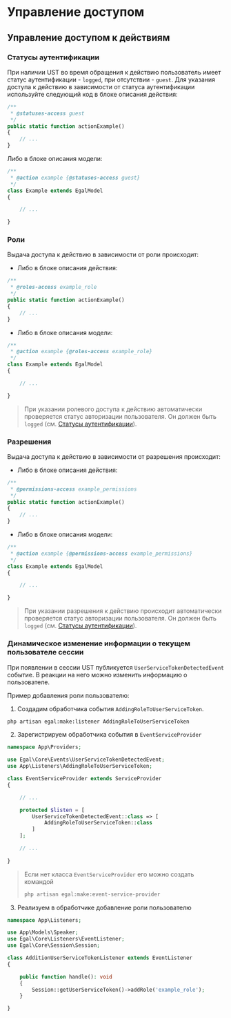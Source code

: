 # Управление доступом

## Управление доступом к действиям

### Статусы аутентификации

При наличии UST во время обращения к действию пользователь имеет статус
аутентификации - `logged`, при отсутствии - `guest`. Для указания
доступа к действию в зависимости от статуса аутентификации используйте
следующий код в блоке описания действия:

```php
/**
 * @statuses-access guest
 */
public static function actionExample()
{
    // ...
}
```

Либо в блоке описания модели:

```php
/**
 * @action example {@statuses-access guest}
 */
class Example extends EgalModel
{

    // ...

}
```


### Роли

Выдача доступа к действию в зависимости от роли происходит:
- Либо в блоке описания действия:

```php
/**
 * @roles-access example_role
 */
public static function actionExample()
{
    // ...
}
```

- Либо в блоке описания модели:

```php
/**
 * @action example {@roles-access example_role}
 */
class Example extends EgalModel
{

    // ...

}
```

> При указании ролевого доступа к действию автоматически проверяется
> статус авторизации пользователя. Он должен быть `logged` (см.
> [Статусы аутентификации](#Статусы-аутентификации)).

### Разрешения

Выдача доступа к действию в зависимости от разрешения происходит:
- Либо в блоке описания действия:

```php
/**
 * @permissions-access example_permissions
 */
public static function actionExample()
{
    // ...
}
```

- Либо в блоке описания модели:

```php
/**
 * @action example {@permissions-access example_permissions}
 */
class Example extends EgalModel
{

    // ...

}
```

> При указании разрешения к действию происходит автоматически проверяется
> статус авторизации пользователя. Он должен быть `logged`  (см.
> [Статусы аутентификации](#Статусы-аутентификации)).

### Динамическое изменение информации о текущем пользователе сессии

При появлении в сессии UST публикуется `UserServiceTokenDetectedEvent`
событие. В реакции на него можно изменить информацию о пользователе.

Пример добавления роли пользователю:
1. Создадим обработчика события `AddingRoleToUserServiceToken`.

```bash
php artisan egal:make:listener AddingRoleToUserServiceToken
```

2. Зарегистрируем обработчика события в `EventServiceProvider`

```php
namespace App\Providers;

use Egal\Core\Events\UserServiceTokenDetectedEvent;
use App\Listeners\AddingRoleToUserServiceToken;

class EventServiceProvider extends ServiceProvider
{

    // ...

    protected $listen = [
        UserServiceTokenDetectedEvent::class => [
            AddingRoleToUserServiceToken::class
        ]
    ];

    // ...
    
}
```

> Если нет класса `EventServiceProvider` его можно создать командой
>
> ```bash
> php artisan egal:make:event-service-provider
> ```

3. Реализуем в обработчике добавление роли пользователю
```php
namespace App\Listeners;

use App\Models\Speaker;
use Egal\Core\Listeners\EventListener;
use Egal\Core\Session\Session;

class AdditionUserServiceTokenListener extends EventListener
{

    public function handle(): void
    {
        Session::getUserServiceToken()->addRole('example_role');
    }

}
```

